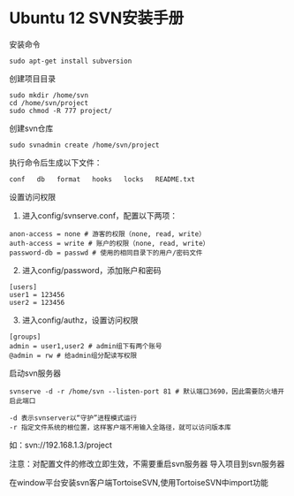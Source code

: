 # Ubuntu 12 SVN安装手册
安装命令
```
sudo apt-get install subversion
```
创建项目目录
```
sudo mkdir /home/svn
cd /home/svn/project
sudo chmod -R 777 project/
```
创建svn仓库
```
sudo svnadmin create /home/svn/project
```
执行命令后生成以下文件：
```
conf   db   format   hooks   locks   README.txt
```
设置访问权限

1. 进入config/svnserve.conf，配置以下两项：
```
anon-access = none # 游客的权限（none, read, write）
auth-access = write # 账户的权限（none, read, write）
password-db = passwd # 使用的相同目录下的用户/密码文件
```
2. 进入config/password，添加账户和密码
```
[users]
user1 = 123456
user2 = 123456
```
3. 进入config/authz，设置访问权限
```
[groups]
admin = user1,user2 # admin组下有两个账号
@admin = rw # 给admin组分配读写权限
```
启动svn服务器
```
svnserve -d -r /home/svn --listen-port 81 # 默认端口3690，因此需要防火墙开启此端口
```
```
-d 表示svnserver以“守护”进程模式运行
-r 指定文件系统的根位置，这样客户端不用输入全路径，就可以访问版本库
```
如：svn://192.168.1.3/project

注意：对配置文件的修改立即生效，不需要重启svn服务器
导入项目到svn服务器

在window平台安装svn客户端TortoiseSVN,使用TortoiseSVN中import功能
